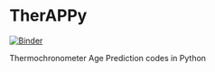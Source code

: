 # TherAPPy

[![Binder](https://mybinder.org/badge_logo.svg)](https://mybinder.org/v2/gh/HUGG/TherAPPy/HEAD?labpath=therappy_test.ipynb)

Thermochronometer Age Prediction codes in Python
